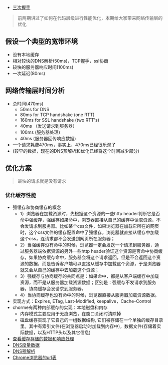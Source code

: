 * [三次握手](./chrome浏览器.md)

> 前两期讲过了如何在代码层级进行性能优化，本期给大家带来网络传输层的优化

## 假设一个典型的宽带环境
* 没有本地缓存
* 相对较快的DNS解析(50ms)，TCP握手，ssl协商
* 较快的服务器响应时间(100ms)
* 一次延迟(80ms)

## 网络传输层时间分析
* 总时间(470ms)
	* 50ms for DNS
	* 80ms for TCP handshake (one RTT)
	* 160ms for SSL handshake (two RTT's)
	* 40ms （发送请求到服务器）
	* 100ms (服务器处理)
	* 40ms (服务器回传响应数据)
* 一个请求耗费470ms，事实上，470ms已经很乐观了
* (较早的数据，现在的DNS预解析和优化已经将这个时间减少部分)

## 优化方案

> 最快的请求就是没有请求

### 优化缓存性能
* 强缓存和协商缓存的概念
	* 1）浏览器在加载资源时，先根据这个资源的一些http header判断它是否命中强缓存，强缓存如果命中，浏览器直接从自己的缓存中读取资源，不会发请求到服务器。比如某个css文件，如果浏览器在加载它所在的网页时，这个css文件的缓存配置命中了强缓存，浏览器就直接从缓存中加载这个css，连请求都不会发送到网页所在服务器；
	* 2）当强缓存没有命中的时候，浏览器一定会发送一个请求到服务器，通过服务器端依据资源的另外一些http header验证这个资源是否命中协商缓存，如果协商缓存命中，服务器会将这个请求返回，但是不会返回这个资源的数据，而是告诉客户端可以直接从缓存中加载这个资源，于是浏览器就又会从自己的缓存中去加载这个资源；
	* 3）强缓存与协商缓存的共同点是：如果命中，都是从客户端缓存中加载资源，而不是从服务器加载资源数据；区别是：强缓存不发请求到服务器，协商缓存会发请求到服务器。
	* 4）当协商缓存也没有命中的时候，浏览器直接从服务器加载资源数据。
* 实现方式：Expires, ETag, Last-Modified, keepalive，Cache-Control
* chorme有两种内部缓存的实现：本地磁盘和内存
	* 内存模式主要应用于无痕浏览，在窗口关闭时清除掉
	* 磁盘缓存实现了它自己的一组数据结构, 它们被存储在一个单独的缓存目录里。其中有索引文件(在浏览器启动时加载到内存中)，数据文件(存储着实际数据，以及HTTP头以及其它信息)
* [查看缓存存储的数据和响应处理](chrome://net-internals/#httpCache)
* [DNS度量数据](chrome://histograms/DNS)
* [DNS预解析](chrome://DNS)
* [Chrome浏览器的url表](chrome://chrome-urls/)
